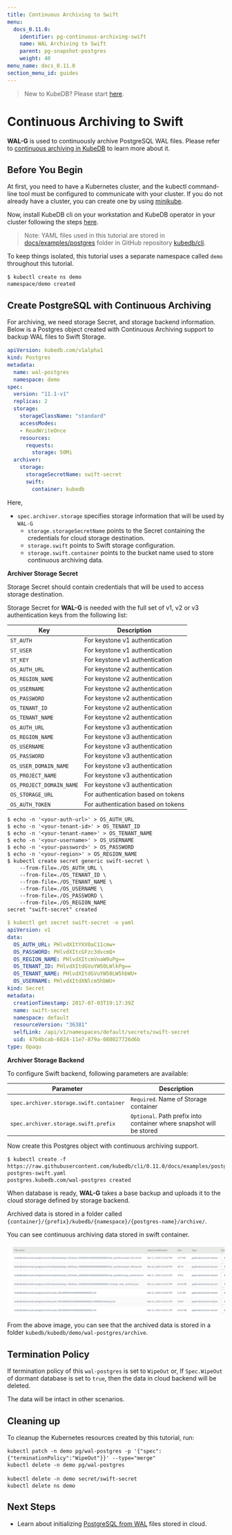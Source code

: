 ```yaml
---
title: Continuous Archiving to Swift
menu:
  docs_0.11.0:
    identifier: pg-continuous-archiving-swift
    name: WAL Archiving to Swift
    parent: pg-snapshot-postgres
    weight: 40
menu_name: docs_0.11.0
section_menu_id: guides
---
```


> New to KubeDB? Please start [here](/docs/concepts/README.md).

# Continuous Archiving  to Swift

**WAL-G** is used to continuously archive PostgreSQL WAL files. Please refer to [continuous archiving in KubeDB](/docs/guides/postgres/snapshot/continuous_archiving.md) to learn more about it.

## Before You Begin

At first, you need to have a Kubernetes cluster, and the kubectl command-line tool must be configured to communicate with your cluster. If you do not already have a cluster, you can create one by using [minikube](https://github.com/kubernetes/minikube).

Now, install KubeDB cli on your workstation and KubeDB operator in your cluster following the steps [here](/docs/setup/install.md).

> Note: YAML files used in this tutorial are stored in [docs/examples/postgres](https://github.com/kubedb/cli/tree/0.11.0/docs/examples/postgres) folder in GitHub repository [kubedb/cli](https://github.com/kubedb/cli).

To keep things isolated, this tutorial uses a separate namespace called `demo` throughout this tutorial.

```console
$ kubectl create ns demo
namespace/demo created
```

## Create PostgreSQL with Continuous Archiving

For archiving, we need storage Secret, and storage backend information. Below is a Postgres object created with Continuous Archiving support to backup WAL files to Swift Storage.

```yaml
apiVersion: kubedb.com/v1alpha1
kind: Postgres
metadata:
  name: wal-postgres
  namespace: demo
spec:
  version: "11.1-v1"
  replicas: 2
  storage:
    storageClassName: "standard"
    accessModes:
    - ReadWriteOnce
    resources:
      requests:
        storage: 50Mi
  archiver:
    storage:
      storageSecretName: swift-secret
      swift:
        container: kubedb
```

Here,

- `spec.archiver.storage` specifies storage information that will be used by `WAL-G`
  - `storage.storageSecretName` points to the Secret containing the credentials for cloud storage destination.
  - `storage.swift` points to Swift storage configuration.
  - `storage.swift.container` points to the bucket name used to store continuous archiving data.

**Archiver Storage Secret**

Storage Secret should contain credentials that will be used to access storage destination.

Storage Secret for **WAL-G** is needed with the full set of v1, v2 or v3 authentication keys from the following list:

| Key                      | Description                        |
| ------------------------ | ---------------------------------- |
| `ST_AUTH`                | For keystone v1 authentication     |
| `ST_USER`                | For keystone v1 authentication     |
| `ST_KEY`                 | For keystone v1 authentication     |
| `OS_AUTH_URL`            | For keystone v2 authentication     |
| `OS_REGION_NAME`         | For keystone v2 authentication     |
| `OS_USERNAME`            | For keystone v2 authentication     |
| `OS_PASSWORD`            | For keystone v2 authentication     |
| `OS_TENANT_ID`           | For keystone v2 authentication     |
| `OS_TENANT_NAME`         | For keystone v2 authentication     |
| `OS_AUTH_URL`            | For keystone v3 authentication     |
| `OS_REGION_NAME`         | For keystone v3 authentication     |
| `OS_USERNAME`            | For keystone v3 authentication     |
| `OS_PASSWORD`            | For keystone v3 authentication     |
| `OS_USER_DOMAIN_NAME`    | For keystone v3 authentication     |
| `OS_PROJECT_NAME`        | For keystone v3 authentication     |
| `OS_PROJECT_DOMAIN_NAME` | For keystone v3 authentication     |
| `OS_STORAGE_URL`         | For authentication based on tokens |
| `OS_AUTH_TOKEN`          | For authentication based on tokens |

```console
$ echo -n '<your-auth-url>' > OS_AUTH_URL
$ echo -n '<your-tenant-id>' > OS_TENANT_ID
$ echo -n '<your-tenant-name>' > OS_TENANT_NAME
$ echo -n '<your-username>' > OS_USERNAME
$ echo -n '<your-password>' > OS_PASSWORD
$ echo -n '<your-region>' > OS_REGION_NAME
$ kubectl create secret generic swift-secret \
    --from-file=./OS_AUTH_URL \
    --from-file=./OS_TENANT_ID \
    --from-file=./OS_TENANT_NAME \
    --from-file=./OS_USERNAME \
    --from-file=./OS_PASSWORD \
    --from-file=./OS_REGION_NAME
secret "swift-secret" created
```

```yaml
$ kubectl get secret swift-secret -o yaml
apiVersion: v1
data:
  OS_AUTH_URL: PHlvdXItYXV0aC11cmw+
  OS_PASSWORD: PHlvdXItcGFzc3dvcmQ+
  OS_REGION_NAME: PHlvdXItcmVnaW9uPg==
  OS_TENANT_ID: PHlvdXItdGVuYW50LWlkPg==
  OS_TENANT_NAME: PHlvdXItdGVuYW50LW5hbWU+
  OS_USERNAME: PHlvdXItdXNlcm5hbWU+
kind: Secret
metadata:
  creationTimestamp: 2017-07-03T19:17:39Z
  name: swift-secret
  namespace: default
  resourceVersion: "36381"
  selfLink: /api/v1/namespaces/default/secrets/swift-secret
  uid: 47b4bcab-6024-11e7-879a-080027726d6b
type: Opaqu
```

**Archiver Storage Backend**

To configure Swift backend, following parameters are available:

| Parameter                               | Description                                                  |
| --------------------------------------- | ------------------------------------------------------------ |
| `spec.archiver.storage.swift.container` | `Required`. Name of Storage container                        |
| `spec.archiver.storage.swift.prefix`    | `Optional`. Path prefix into container where snapshot will be stored |

Now create this Postgres object with continuous archiving support.

```console
$ kubectl create -f https://raw.githubusercontent.com/kubedb/cli/0.11.0/docs/examples/postgres/snapshot/wal-postgres-swift.yaml
postgres.kubedb.com/wal-postgres created
```

When database is ready, **WAL-G** takes a base backup and uploads it to the cloud storage defined by storage backend.

Archived data is stored in a folder called `{container}/{prefix}/kubedb/{namespace}/{postgres-name}/archive/`.

You can see continuous archiving data stored in swift container.

<p align="center">
  <kbd>
    <img alt="continuous-archiving"  src="/docs/images/postgres/wal-postgres-swift.png">
  </kbd>
</p>



From the above image, you can see that the archived data is stored in a folder `kubedb/kubedb/demo/wal-postgres/archive`.

## Termination Policy

If termination policy of this `wal-postgres` is set to `WipeOut` or, If `Spec.WipeOut` of dormant database is set to `true`, then the data in cloud backend will be deleted.

The data will be intact in other scenarios.

## Cleaning up

To cleanup the Kubernetes resources created by this tutorial, run:

```console
kubectl patch -n demo pg/wal-postgres -p '{"spec":{"terminationPolicy":"WipeOut"}}' --type="merge"
kubectl delete -n demo pg/wal-postgres

kubectl delete -n demo secret/swift-secret
kubectl delete ns demo
```

## Next Steps

- Learn about initializing [PostgreSQL from WAL](/docs/guides/postgres/initialization/script_source.md) files stored in cloud.

